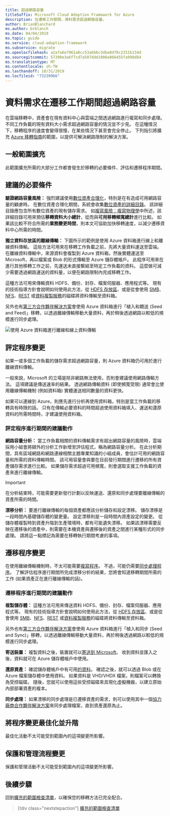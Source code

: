 ```yaml
---
title: 超過網路容量
titleSuffix: Microsoft Cloud Adoption Framework for Azure
description: 在遷移工作期間，資料需求超過網路容量。
author: BrianBlanchard
ms.author: brblanch
ms.date: 04/04/2019
ms.topic: guide
ms.service: cloud-adoption-framework
ms.subservice: migrate
ms.openlocfilehash: a2afa6e7961a8cc53abb6c3dbe0d78c2251b134d
ms.sourcegitcommit: 57390e3a6f7cd7a507ddd1906e866455fa998d84
ms.translationtype: MT
ms.contentlocale: zh-TW
ms.lasthandoff: 10/31/2019
ms.locfileid: "73239966"
---
```

# <a name="data-requirements-exceed-network-capacity-during-a-migration-effort"></a>資料需求在遷移工作期間超過網路容量

在雲端移轉中，資產會在現有資料中心與雲端之間透過網路進行複寫和同步處理。 不同工作負載的現有資料大小需求超過網路容量的情況並不少見。 在這種情況下，移轉程序的速度會變得很慢，在某些情況下甚至會完全停止。 下列指引將擴充 [Azure 移轉指南](../azure-migration-guide/index.md)的範圍，以提供可解決網路限制的解決方案。

## <a name="general-scope-expansion"></a>一般範圍擴充

此範圍擴充所需的大部分工作都會發生於移轉的必要條件、評估和遷移程序期間。

## <a name="suggested-prerequisites"></a>建議的必要條件

**驗證網路容量風險：** 強烈建議使用[數位資產合理化](../../digital-estate/rationalize.md)，特別是在有造成可用網路容量的顧慮時。 在數位資產合理化期間，系統會收集[數位資產的詳細目錄](../../digital-estate/inventory.md)。 該詳細目錄應包含所有數位資產的現有儲存需求。 如[複寫風險：複寫物理學](../migration-considerations/migrate/replicate.md#replication-risks---physics-of-replication)中所述，該詳細目錄可用來預估**移轉資料大小總計**，從而與**可用移轉頻寬總計**進行比較。 如果該比較不符合所需的**業務變更時間**，則本文可協助加快移轉速度，以減少遷移資料中心所需的時間。

**獨立資料存放區的離線傳輸：** 下圖所示的範例是使用 Azure 資料箱進行線上和離線資料傳輸。 這些方法可用來在移轉工作負載之前，先將大量資料運送至雲端。 在離線資料傳輸中，來源資料會複製到 Azure 資料箱，然後實體運送至 Microsoft，再以檔案或 Blob 的形式傳輸至 Azure 儲存體帳戶。 此程序可用來在進行其他移轉工作之前，先運送未直接繫結至特定工作負載的資料。 這麼做可減少需要透過網路運送的資料量，以便在網路限制內完成移轉工作。

這種方法可用來傳輸資料 HDFS、備份、封存、檔案伺服器、應用程式等。 現有的技術指導方針會說明如何使用此方法，從 [HDFS 存放區](https://docs.microsoft.com/azure/storage/blobs/data-lake-storage-migrate-on-premises-hdfs-cluster)、或是從會使用 [SMB](https://docs.microsoft.com/azure/databox/data-box-deploy-copy-data)、[NFS](https://docs.microsoft.com/azure/databox/data-box-deploy-copy-data-via-nfs)、[REST](https://docs.microsoft.com/azure/databox/data-box-deploy-copy-data-via-rest) 或[資料複製服務](https://docs.microsoft.com/azure/databox/data-box-deploy-copy-data-via-copy-service)的磁碟將資料傳輸至資料箱。

另外也有[第三方合作夥伴解決方案](https://azuremarketplace.microsoft.com/campaigns/databox/azure-data-box)會使用 Azure 資料箱進行「植入和饋送 (Seed and Feed)」移轉，以透過離線傳輸移動大量資料，再於稍後透過網路以較低的規模進行同步處理。

![使用 Azure 資料箱進行離線和線上資料傳輸](../../_images/migrate/databox.png)

## <a name="assess-process-changes"></a>評定程序變更

如果一或多個工作負載的儲存需求超過網路容量，則 Azure 資料箱仍可用於進行離線資料傳輸。

一般來說，Microsoft 的立場是除非網路無法使用，否則會建議使用網路傳輸方法。 這項建議是傳送速率的結果。 透過網路傳輸資料 (即使頻寬受限) 通常會比使用離線傳輸機制 (例如資料箱) 實體運送相同數量的資料更快。

如果可以連線到 Azure，則應先進行分析再使用資料箱，特別是當工作負載的移轉具有時限的話。 只有在傳輸必要資料的時間超過使用資料箱填入、運送和還原資料的所需時間時，才建議使用資料箱。

### <a name="suggested-action-during-the-assess-process"></a>評定程序進行期間的建議動作

**網路容量分析：** 當工作負載相關的資料傳輸需求有超出網路容量的風險時，雲端採用小組會將額外的分析工作新增至評估程式，稱為網路容量分析。 在此分析期間，具有區域網路和網路連線相關主題專業知識的小組成員，會估計可用的網路容量和所需的資料傳輸時間。 該可用容量會與要在目前發行期間進行遷移的所有資產儲存需求進行比較。 如果儲存需求超過可用頻寬，則會選取支援工作負載的資產來進行離線傳輸。

> [!IMPORTANT]
> 在分析結束時，可能需要更新發行計劃以反映運送、還原和同步處理要離線傳輸的資產所需的時間。

**漂移分析：** 要進行離線傳輸的每個資產都應該分析儲存和設定漂移。 儲存漂移是一段時間內基礎儲存體的變更量。 設定漂移則是一段時間內資產設定的變更。 從儲存體複製時到資產升階到生產環境時，都有可能遺失漂移。 如果該漂移需要反映在遷移後的資產中，則需要在本機資產與遷移後的資產之間進行某種形式的同步處理。 請將這一點標記為需要在移轉執行期間考慮的事項。

## <a name="migrate-process-changes"></a>遷移程序變更

在使用離線傳輸機制時，不太可能需要[複寫程序](../migration-considerations/migrate/replicate.md)。 不過，可能仍需要[同步處理程序](../migration-considerations/migrate/replicate.md)。 了解評估程序進行期間所完成漂移分析的結果，您將會知道移轉期間所需的工作 (如果資產正在進行離線傳輸的話)。

### <a name="suggested-action-during-the-migrate-process"></a>遷移程序進行期間的建議動作

**複製儲存體：** 這種方法可用來傳送資料 HDFS、備份、封存、檔案伺服器、應用程式等。 現有的技術指導方針會說明如何使用此方法，從 [HDFS 存放區](https://docs.microsoft.com/azure/storage/blobs/data-lake-storage-migrate-on-premises-hdfs-cluster)、或是從會使用 [SMB](https://docs.microsoft.com/azure/databox/data-box-deploy-copy-data)、[NFS](https://docs.microsoft.com/azure/databox/data-box-deploy-copy-data-via-nfs)、[REST](https://docs.microsoft.com/azure/databox/data-box-deploy-copy-data-via-rest) 或[資料複製服務](https://docs.microsoft.com/azure/databox/data-box-deploy-copy-data-via-copy-service)的磁碟將資料傳輸至資料箱。

另外也有[第三方合作夥伴解決方案](https://azuremarketplace.microsoft.com/campaigns/databox/azure-data-box)會使用 Azure 資料箱進行「植入和同步 (Seed and Sync)」移轉，以透過離線傳輸移動大量資料，再於稍後透過網路以較低的規模進行同步處理。

**寄送裝置：** 複製資料之後，裝置就可以[寄送到 Microsoft](https://docs.microsoft.com/azure/databox/data-box-deploy-picked-up)。 收到資料並匯入之後，資料就可在 Azure 儲存體帳戶中使用。

**還原資產：** 確認儲存體帳戶中有可用[的資料](https://docs.microsoft.com/azure/databox/data-box-deploy-picked-up#verify-data-upload-to-azure)。 確認之後，就可以透過 Blob 或在 Azure 檔案儲存體中使用資料。 如果資料是 VHD/VHDX 檔案，則檔案可以轉換為受控磁碟。 隨後，您就可以使用這些受控磁碟來具現化虛擬機器，以建立原始內部部署資產的複本。

**同步處理：** 如果漂移的同步處理是已遷移資產的需求，則可以使用其中一個[協力廠商合作夥伴解決方案](https://azuremarketplace.microsoft.com/campaigns/databox/azure-data-box)來同步處理檔案，直到資產還原為止。

## <a name="optimize-and-promote-process-changes"></a>將程序變更最佳化並升階

最佳化活動不太可能受到範圍內的這項變更所影響。

## <a name="secure-and-manage-process-changes"></a>保護和管理流程變更

保護和管理活動不太可能受到範圍內的這項變更所影響。

## <a name="next-steps"></a>後續步驟

回到[擴充的範圍檢查清單](./index.md)，以確保您的移轉方法已完全配合。

> [!div class="nextstepaction"]
> [擴充的範圍檢查清單](./index.md)
